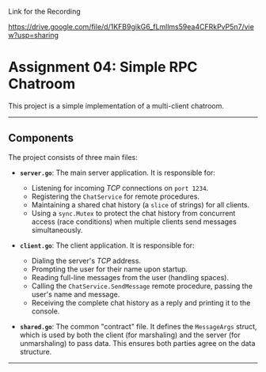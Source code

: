Link for the Recording

https://drive.google.com/file/d/1KFB9gikG6_fLmllms59ea4CFRkPvP5n7/view?usp=sharing


# Assignment 04: Simple RPC Chatroom

This project is a simple implementation of a multi-client chatroom.

---

## Components

The project consists of three main files:

* **`server.go`**: The main server application. It is responsible for:
    * Listening for incoming $TCP$ connections on `port 1234`.
    * Registering the `ChatService` for remote procedures.
    * Maintaining a shared chat history (a `slice` of strings) for all clients.
    * Using a `sync.Mutex` to protect the chat history from concurrent access (race conditions) when multiple clients send messages simultaneously.

* **`client.go`**: The client application. It is responsible for:
    * Dialing the server's $TCP$ address.
    * Prompting the user for their name upon startup.
    * Reading full-line messages from the user (handling spaces).
    * Calling the `ChatService.SendMessage` remote procedure, passing the user's name and message.
    * Receiving the complete chat history as a reply and printing it to the console.

* **`shared.go`**: The common "contract" file. It defines the `MessageArgs` struct, which is used by both the client (for marshaling) and the server (for unmarshaling) to pass data. This ensures both parties agree on the data structure.

---
